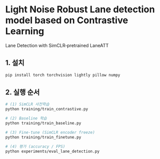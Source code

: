 # Light Noise Robust Lane detection model based on Contrastive Learning

Lane Detection with SimCLR‑pretrained LaneATT

## 1. 설치
```bash
pip install torch torchvision lightly pillow numpy
```

## 2. 실행 순서
```bash
# (1) SimCLR 사전학습
python training/train_contrastive.py

# (2) Baseline 학습
python training/train_baseline.py

# (3) Fine‑tune (SimCLR encoder freeze)
python training/train_finetune.py

# (4) 평가 (accuracy / FPS)
python experiments/eval_lane_detection.py
```